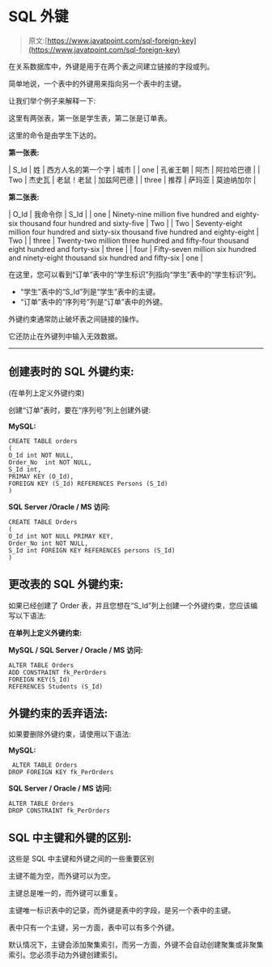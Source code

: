 # SQL 外键

> 原文:[https://www.javatpoint.com/sql-foreign-key](https://www.javatpoint.com/sql-foreign-key)

在关系数据库中，外键是用于在两个表之间建立链接的字段或列。

简单地说，一个表中的外键用来指向另一个表中的主键。

让我们举个例子来解释一下:

这里有两张表，第一张是学生表，第二张是订单表。

这里的命令是由学生下达的。

**第一张表:**

| S_Id | 姓 | 西方人名的第一个字 | 城市 |
| one | 孔雀王朝 | 阿杰 | 阿拉哈巴德 |
| Two | 杰史瓦 | 老鼠！老鼠 | 加兹阿巴德 |
| three | 推荐 | 萨玛亚 | 莫迪纳加尔 |

**第二张表:**

| O_Id | 我命令你 | S_Id |
| one | Ninety-nine million five hundred and eighty-six thousand four hundred and sixty-five | Two |
| Two | Seventy-eight million four hundred and sixty-six thousand five hundred and eighty-eight | Two |
| three | Twenty-two million three hundred and fifty-four thousand eight hundred and forty-six | three |
| four | Fifty-seven million six hundred and ninety-eight thousand six hundred and fifty-six | one |

在这里，您可以看到“订单”表中的“学生标识”列指向“学生”表中的“学生标识”列。

*   “学生”表中的“S_Id”列是“学生”表中的主键。
*   “订单”表中的“序列号”列是“订单”表中的外键。

外键约束通常防止破坏表之间链接的操作。

它还防止在外键列中输入无效数据。

* * *

## 创建表时的 SQL 外键约束:

(在单列上定义外键约束)

创建“订单”表时，要在“序列号”列上创建外键:

**MySQL:**

```
CREATE TABLE orders
(
O_Id int NOT NULL,
Order_No  int NOT NULL,
S_Id int,
PRIMAY KEY (O_Id),
FOREIGN KEY (S_Id) REFERENCES Persons (S_Id)
)

```

**SQL Server /Oracle / MS 访问:**

```
CREATE TABLE Orders
(
O_Id int NOT NULL PRIMAY KEY,
Order_No int NOT NULL,
S_Id int FOREIGN KEY REFERENCES persons (S_Id)
)

```

## 更改表的 SQL 外键约束:

如果已经创建了 Order 表，并且您想在“S_Id”列上创建一个外键约束，您应该编写以下语法:

**在单列上定义外键约束:**

**MySQL / SQL Server / Oracle / MS 访问:**

```
ALTER TABLE Orders
ADD CONSTRAINT fk_PerOrders
FOREIGN KEY(S_Id)
REFERENCES Students (S_Id)

```

## 外键约束的丢弃语法:

如果要删除外键约束，请使用以下语法:

**MySQL:**

```
 ALTER TABLE Orders
DROP FOREIGN KEY fk_PerOrders

```

**SQL Server / Oracle / MS 访问:**

```
ALTER TABLE Orders
DROP CONSTRAINT fk_PerOrders

```

## SQL 中主键和外键的区别:

这些是 SQL 中主键和外键之间的一些重要区别

主键不能为空，而外键可以为空。

主键总是唯一的，而外键可以重复。

主键唯一标识表中的记录，而外键是表中的字段，是另一个表中的主键。

表中只有一个主键，另一方面，表中可以有多个外键。

默认情况下，主键会添加聚集索引，而另一方面，外键不会自动创建聚集或非聚集索引。您必须手动为外键创建索引。